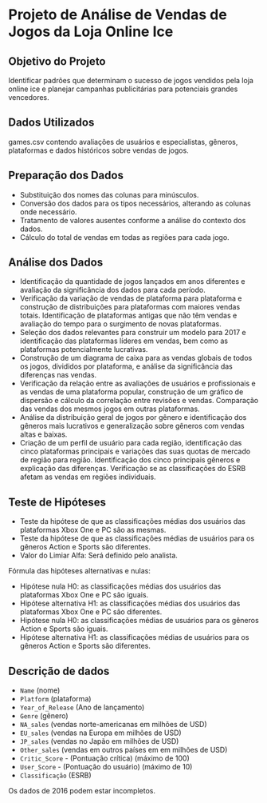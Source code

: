 # Projeto de Análise de Vendas de Jogos da Loja Online Ice

## Objetivo do Projeto 
Identificar padrões que determinam o sucesso de jogos vendidos pela loja online ice e planejar campanhas publicitárias para potenciais grandes vencedores.

## Dados Utilizados 
games.csv contendo avaliações de usuários e especialistas, gêneros, plataformas e dados históricos sobre vendas de jogos.

## Preparação dos Dados

- Substituição dos nomes das colunas para minúsculos.
- Conversão dos dados para os tipos necessários, alterando as colunas onde necessário.
- Tratamento de valores ausentes conforme a análise do contexto dos dados.
- Cálculo do total de vendas em todas as regiões para cada jogo.

## Análise dos Dados

- Identificação da quantidade de jogos lançados em anos diferentes e avaliação da significância dos dados para cada período.
- Verificação da variação de vendas de plataforma para plataforma e construção de distribuições para plataformas com maiores vendas totais. Identificação de plataformas antigas que não têm vendas e avaliação do tempo para o surgimento de novas plataformas.
- Seleção dos dados relevantes para construir um modelo para 2017 e identificação das plataformas líderes em vendas, bem como as plataformas potencialmente lucrativas.
- Construção de um diagrama de caixa para as vendas globais de todos os jogos, divididos por plataforma, e análise da significância das diferenças nas vendas.
- Verificação da relação entre as avaliações de usuários e profissionais e as vendas de uma plataforma popular, construção de um gráfico de dispersão e cálculo da correlação entre revisões e vendas. Comparação das vendas dos mesmos jogos em outras plataformas.
- Análise da distribuição geral de jogos por gênero e identificação dos gêneros mais lucrativos e generalização sobre gêneros com vendas altas e baixas.
- Criação de um perfil de usuário para cada região, identificação das cinco plataformas principais e variações das suas quotas de mercado de região para região. Identificação dos cinco principais gêneros e explicação das diferenças. Verificação se as classificações do ESRB afetam as vendas em regiões individuais.

## Teste de Hipóteses

- Teste da hipótese de que as classificações médias dos usuários das plataformas Xbox One e PC são as mesmas.
- Teste da hipótese de que as classificações médias de usuários para os gêneros Action e Sports são diferentes.
- Valor do Limiar Alfa: Será definido pelo analista.

Fórmula das hipóteses alternativas e nulas:
- Hipótese nula H0: as classificações médias dos usuários das plataformas Xbox One e PC são iguais.
- Hipótese alternativa H1: as classificações médias dos usuários das plataformas Xbox One e PC são diferentes.
- Hipótese nula H0: as classificações médias de usuários para os gêneros Action e Sports são iguais.
- Hipótese alternativa H1: as classificações médias de usuários para os gêneros Action e Sports são diferentes.

## Descrição de dados
* `Name` (nome)
* `Platform` (plataforma)
* `Year_of_Release` (Ano de lançamento)
* `Genre` (gênero)
* `NA_sales` (vendas norte-americanas em milhões de USD)
* `EU_sales` (vendas na Europa em milhões de USD)
* `JP_sales` (vendas no Japão em milhões de USD)
* `Other_sales` (vendas em outros países em em milhões de USD)
* `Critic_Score` - (Pontuação crítica) (máximo de 100)
* `User_Score` - (Pontuação do usuário) (máximo de 10)
* `Classificação` (ESRB)

Os dados de 2016 podem estar incompletos.
